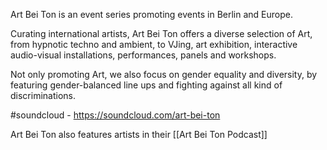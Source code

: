 Art Bei Ton is an event series promoting events in Berlin and Europe.

Curating international artists, Art Bei Ton offers a diverse selection of Art, from hypnotic techno and ambient, to VJing, art exhibition, interactive audio-visual installations, performances, panels and workshops.

Not only promoting Art, we also focus on gender equality and diversity, by featuring gender-balanced line ups and fighting against all kind of discriminations.

#soundcloud - https://soundcloud.com/art-bei-ton

Art Bei Ton also features artists in their [[Art Bei Ton Podcast]]